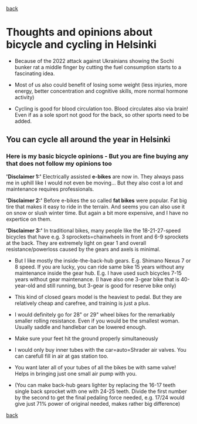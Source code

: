 [back](README.md)
# Thoughts and opinions about bicycle and cycling in Helsinki

* Because of the 2022 attack against Ukrainians showing the Sochi bunker rat a middle finger by cutting the fuel consumption starts to a fascinating idea.

* Most of us also could benefit of losing some weight (less injuries, more energy, better concentration and cognitive skills, more normal hormone activity)

* Cycling is good for blood circulation too. Blood circulates also via brain! Even if as a sole sport not good for the back, so other sports need to be added.

## You can cycle all around the year in Helsinki
### Here is my basic bicycle opinions - But you are fine buying any that does not follow my opinions too

**'Disclaimer 1:'**  Electrically assisted **e-bikes** are now in. They always pass me in uphill like I would not even be moving... But they also cost a lot and maintenance requires professionals.

**'Disclaimer 2:'** Before e-bikes the so called **fat bikes** were popular. Fat big tire that makes it easy to ride in the terrain. And seems you can also use it on snow or slush winter time. But again a bit more expensive, and I have no expertice on them.

**'Disclaimer 3:'** In traditional bikes, many people like the 18-21-27-speed bicycles that have e.g. 3 sprockets=chainwheels in front and 6-9 sprockets at the back. They are extremely light on gear 1 and overall resistance/powerloss caused by the gears and axels is minimal.

* But I like mostly the inside-the-back-hub gears. E.g. Shimano Nexus 7 or 8 speed. If you are lucky, you can ride same bike 15 years without any maintenance inside the gear hub. E.g. I have used such bicycles 7-15 years without gear maintenance. (I have also one 3-gear bike that is 40-year-old and still running, but 3-gear is good for reserve bike only)

* This kind of closed gears model is the heaviest to pedal. But they are relatively cheap and carefree, and training is just a plus. 

* I would definitely go for 28" or 29" wheel bikes for the remarkably smaller rolling resistance. Even if you would be the smallest woman. Usually saddle and handlebar can be lowered enough.

* Make sure your feet hit the ground properly simultaneously

* I would only buy inner tubes with the car=auto=Shrader air valves. You can carefull fill in air at gas station too.

* You want later all of your tubes of all the bikes be with same valve! Helps in bringing just one small air pump with you.

* (You can make back-hub gears lighter by replacing the 16-17 teeth single back sprocket with one with 24-25 teeth. Divide the first number by the second to get the final pedaling force needed, e.g. 17/24 would give just 71% power of original needed, makes rather big difference)

[back](README.md)